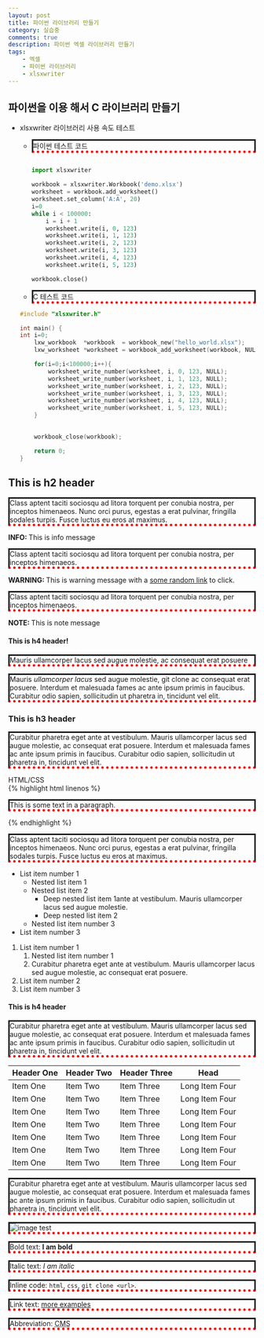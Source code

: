 ```yaml
---
layout: post
title: 파이썬 라이브러리 만들기
category: 실습중
comments: true
description: 파이썬 엑셀 라이브러리 만들기
tags:
    - 엑셀
    - 파이썬 라이브러리
    - xlsxwriter
---
```


## 파이썬을 이용 해서 C 라이브러리 만들기

 - xlsxwriter 라이브러리 사용 속도 테스트 
    - 파이썬 테스트 코드
        ```python

        import xlsxwriter

        workbook = xlsxwriter.Workbook('demo.xlsx')        
        worksheet = workbook.add_worksheet()
        worksheet.set_column('A:A', 20)
        i=0
        while i < 100000:
            i = i + 1
            worksheet.write(i, 0, 123)
            worksheet.write(i, 1, 123)
            worksheet.write(i, 2, 123)
            worksheet.write(i, 3, 123)
            worksheet.write(i, 4, 123)
            worksheet.write(i, 5, 123)

        workbook.close()
        ```

    - C 테스트 코드   
    ``` c
    #include "xlsxwriter.h"

    int main() {
    int i=0;
        lxw_workbook  *workbook  = workbook_new("hello_world.xlsx");
        lxw_worksheet *worksheet = workbook_add_worksheet(workbook, NULL);

        for(i=0;i<100000;i++){
            worksheet_write_number(worksheet, i, 0, 123, NULL);    
            worksheet_write_number(worksheet, i, 1, 123, NULL);    
            worksheet_write_number(worksheet, i, 2, 123, NULL);    
            worksheet_write_number(worksheet, i, 3, 123, NULL);    
            worksheet_write_number(worksheet, i, 4, 123, NULL);    
            worksheet_write_number(worksheet, i, 5, 123, NULL);    
        }
        

        workbook_close(workbook);

        return 0;
    }
    ```    


## This is h2 header

Class aptent taciti sociosqu ad litora torquent per conubia nostra, per inceptos himenaeos. 
Nunc orci purus, egestas a erat pulvinar, fringilla sodales turpis. Fusce luctus eu eros at maximus. 

<div class="info alert"><strong>INFO: </strong> This is info message</div>

Class aptent taciti sociosqu ad litora torquent per conubia nostra, per inceptos himenaeos. 

<div class="warning alert"><strong>WARNING: </strong>This is warning message with a <a href="#">some random link</a> to click.</div>

Class aptent taciti sociosqu ad litora torquent per conubia nostra, per inceptos himenaeos. 

<div class="note alert"><strong>NOTE: </strong>This is note message</div>

<div class="success alert">
<h4>This is h4 header!</h4>
<p>Mauris ullamcorper lacus sed augue molestie, ac consequat erat posuere</p>
<p>Mauris <i>ullamcorper lacus</i> sed augue molestie, git clone ac consequat erat posuere. Interdum et malesuada fames ac ante ipsum primis in faucibus. Curabitur odio sapien, sollicitudin ut pharetra in, tincidunt vel elit.</p>
</div>

### This is h3 header

Curabitur pharetra eget ante at vestibulum. Mauris ullamcorper lacus sed augue molestie, ac consequat erat posuere. Interdum et malesuada fames ac ante ipsum primis in faucibus. Curabitur odio sapien, sollicitudin ut pharetra in, tincidunt vel elit.

<div class="highlighter-header">HTML/CSS</div>
{% highlight html linenos %}
<!DOCTYPE html>
<html>
<head>
   <style>
      p {
          border-style: solid;
          border-bottom: thick dotted #ff0000;
        }
   </style>
</head>
<body>
    <p>This is some text in a paragraph.</p>
</body>
</html>
{% endhighlight %}

Class aptent taciti sociosqu ad litora torquent per conubia nostra, per inceptos himenaeos. 
Nunc orci purus, egestas a erat pulvinar, fringilla sodales turpis. Fusce luctus eu eros at maximus. 

- List item number 1
    - Nested list item 1
    - Nested list item 2
        - Deep nested list item 1ante at vestibulum. Mauris ullamcorper lacus sed augue molestie.
        - Deep nested list item 2
    - Nested list item number 3
- List item number 3

1. List item number 1
    1. Nested list item number 1
    2. Curabitur pharetra eget ante at vestibulum. Mauris ullamcorper lacus sed augue molestie, ac consequat erat posuere.
2. List item number 2
3. List item number 3


#### This is h4 header

Curabitur pharetra eget ante at vestibulum. Mauris ullamcorper lacus sed augue molestie, ac consequat erat posuere. Interdum et malesuada fames ac ante ipsum primis in faucibus. Curabitur odio sapien, sollicitudin ut pharetra in, tincidunt vel elit.


| Header One     | Header Two | Header Three | Head |
| ------------- | ------------- | ----------- | -------- |
| Item One       | Item Two       | Item Three   | Long Item Four   |
| Item One       | Item Two       | Item Three   | Long Item Four   |
| Item One       | Item Two       | Item Three   | Long Item Four   |
| Item One       | Item Two       | Item Three   | Long Item Four   |
| Item One       | Item Two       | Item Three   | Long Item Four   |
| Item One       | Item Two       | Item Three   | Long Item Four   |
| Item One       | Item Two       | Item Three   | Long Item Four   |


Curabitur pharetra eget ante at vestibulum. Mauris ullamcorper lacus sed augue molestie, ac consequat erat posuere. Interdum et malesuada fames ac ante ipsum primis in faucibus. Curabitur odio sapien, sollicitudin ut pharetra in, tincidunt vel elit.

![image test](/resources/images/main_front.jpg) 

Bold text: __I am bold__

Italic text: *I am italic*

Inline code: `html`, `css`, `git clone <url>`.

Link text: [more examples](http://www.dennis-grinch.co.uk)

Abbreviation: <abbr title='Content Management System'>CMS</abbr>
